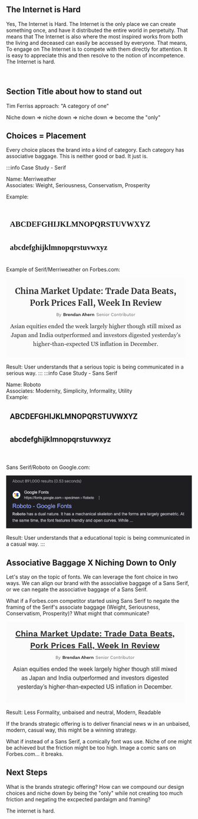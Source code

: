 ## The Internet is Hard

Yes, The Internet is Hard. The Internet is the only place we can create something once, and have it distributed the entire world in perpetuity. That means that The Internet is also where the most inspired works from both the living and deceased can easily be accessed by everyone. That means, To engage on The Internet is to compete with them directly for attention. It is easy to appreciate this and then resolve to the notion of incompetence. The Internet is hard. 

<br>

## Section Title about how to stand out 

Tim Ferriss approach: "A category of one" 

Niche down => niche down => niche down => become the "only" 

## Choices = Placement

Every choice places the brand into a kind of category. Each category has associative baggage. This is neither good or bad. It just is. 

:::info Case Study - Serif 


Name: Merriweather
<br>
Associates: 
Weight, Seriousness, Conservatism, Prosperity
<br>

Example: 
<div style="font-family: Merriweather; font-weight: 700; padding: 10px; border-radius: 5px; line-height: 2; font-size: 1.3rem">

  ABCDEFGHIJKLMNOPQRSTUVWXYZ
  <br>

  abcdefghijklmnopqrstuvwxyz
  </div>  
    Example of Serif/Merriweather on Forbes.com:

  ![Nature Scene](./public/Forbesdotcom.png)

  Result: User understands that a serious topic is being communicated in a serious way. 
:::
:::info Case Study - Sans Serif

Name: Roboto
<br>
Associates: 
Modernity, Simplicity, Informality, Utility
<br>
Example: 
<div style="font-family: Roboto; font-weight: 700; padding: 10px; border-radius: 5px; line-height: 2; font-size: 1.3rem">
  ABCDEFGHIJKLMNOPQRSTUVWXYZ
  <br>

  abcdefghijklmnopqrstuvwxyz
  </div>  

   Sans Serif/Roboto on Google.com:

  ![Nature Scene](./public/googledotcom.png)

  Result: User understands that a educational topic is being communicated in a casual way. 
:::

## Associative Baggage X Niching Down to Only 

Let's stay on the topic of fonts. We can leverage the font choice in two ways. We can align our brand with the associative baggage of a Sans Serif, or we can negate the associative baggage of a Sans Serif.  

What if a Forbes.com competitor started using Sans Serif to negate the framing of the Serif's associate baggage (Weight, Seriousness, Conservatism, Prosperity)? What might that communicate? 

  ![Nature Scene](./public/Forbes-casual.png)

Result: Less Formality, unbaised and neutral, Modern, Readable

If the brands strategic offering is to deliver financial news w in an unbaised, modern, casual way, this might be a winning strategy. 

What if instead of a Sans Serif, a comically font was use. Niche of one might be achieved but the friction might be too high. Image a comic sans on Forbes.com... it breaks. 

## Next Steps 

What is the brands strategic offering? 
How can we compound our design choices and niche down by being the "only" while not creating too much friction and negating the excpected pardaigm and framing? 

The internet is hard. 